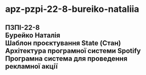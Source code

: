 # apz-pzpi-22-8-bureiko-nataliia  
ПЗПІ-22-8  
Бурейко Наталія  
Шаблон проєктування State (Стан)  
Архітектура програмної системи Spotify  
Програмна система для проведення рекламної акції  
---
